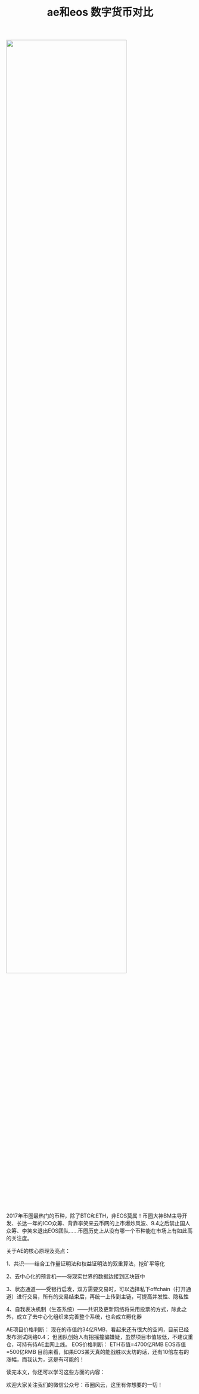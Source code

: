 ﻿---
layout: post
title: "ae和eos 数字货币对比"
description: "ae和eos 数字货币对比"
tags: [ae和eos 数字货币对比,区块链,tkc,买币网]
categories: [币圈风云,TKC]
---
<img src="http://cdn.utouu.com/biiduuuser/1520579452634.jpg" width="80%"/>

2017年币圈最热门的币种，除了BTC和ETH，非EOS莫属！币圈大神BM主导开发、长达一年的ICO众筹、背靠李笑来云币网的上市爆炒风波、9.4之后禁止国人众筹、李笑来退出EOS团队……币圈历史上从没有哪一个币种能在市场上有如此高的关注度。

关于AE的核心原理及亮点：
 
1、共识——结合工作量证明法和权益证明法的双重算法，挖矿平等化

2、去中心化的预言机——将现实世界的数据边接到区块链中

3、状态通道——受银行启发，双方需要交易时，可以选择私下offchain（打开通道）进行交易，所有的交易结束后，再统一上传到主链，可提高并发性、隐私性

4、自我表决机制（生态系统）——共识及更新网络将采用投票的方式，除此之外，成立了去中心化组织来完善整个系统，也会成立孵化器

AE项目价格判断：
现在的市值约34亿RMB，看起来还有很大的空间，目前已经发布测试网络0.4；
但团队创始人有招摇撞骗嫌疑，虽然项目市值较低，不建议重仓，可持有待AE主网上线。
EOS价格判断：
ETH市值=4700亿RMB
EOS市值=500亿RMB
目前来看，如果EOS某天真的能战胜以太坊的话，还有10倍左右的涨幅，而我认为，这是有可能的！


读完本文，你还可以学习这些方面的内容：


欢迎大家关注我们的微信公众号：币圈风云，这里有你想要的一切！